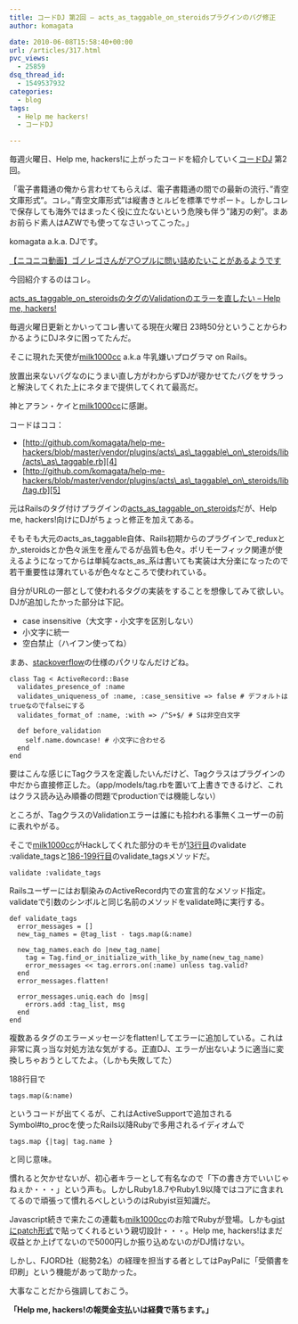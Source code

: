 ```yaml
---
title: コードDJ 第2回 – acts_as_taggable_on_steroidsプラグインのバグ修正
author: komagata

date: 2010-06-08T15:58:40+00:00
url: /articles/317.html
pvc_views:
  - 25859
dsq_thread_id:
  - 1549537932
categories:
  - blog
tags:
  - Help me hackers!
  - コードDJ

---
```

毎週火曜日、Help me, hackers!に上がったコードを紹介していく[コードDJ][1] 第2回。

「電子書籍通の俺から言わせてもらえば、電子書籍通の間での最新の流行、&#8221;青空文庫形式&#8221;。コレ。&#8221;青空文庫形式&#8221;は縦書きとルビを標準でサポート。しかしコレで保存しても海外ではまったく役に立たないという危険も伴う&#8221;諸刃の剣&#8221;。まあお前らド素人はAZWでも使ってなさいってこった。」

komagata a.k.a. DJです。

<noscript>
  <a href="http://www.nicovideo.jp/watch/sm10849890">【ニコニコ動画】ゴノレゴさんがア○プルに問い詰めたいことがあるようです</a>
</noscript>

今回紹介するのはコレ。

[acts\_as\_taggable\_on\_steroidsのタグのValidationのエラーを直したい &#8211; Help me, hackers!][2]

毎週火曜日更新とかいってコレ書いてる現在火曜日 23時50分ということからわかるようにDJネタに困ってたんだ。

そこに現れた天使が[milk1000cc][3] a.k.a 牛乳嫌いプログラマ on Rails。

放置出来ないバグなのにうまい直し方がわからずDJが寝かせてたバグをサラっと解決してくれた上にネタまで提供してくれて最高だ。

神とアラン・ケイと[milk1000cc][3]に感謝。

コードはココ：

  * [http://github.com/komagata/help-me-hackers/blob/master/vendor/plugins/acts\_as\_taggable\_on\_steroids/lib/acts\_as\_taggable.rb][4]
  * [http://github.com/komagata/help-me-hackers/blob/master/vendor/plugins/acts\_as\_taggable\_on\_steroids/lib/tag.rb][5]

元はRailsのタグ付けプラグインの[acts\_as\_taggable\_on\_steroids][6]だが、Help me, hackers!向けにDJがちょっと修正を加えてある。

そもそも大元のacts\_as\_taggable自体、Rails初期からのプラグインで\_reduxとか\_steroidsとか色々派生を産んでるが品質も色々。ポリモーフィック関連が使えるようになってからは単純なacts\_as\_系は書いても実装は大分楽になったので若干重要性は薄れているが色々なところで使われている。

自分がURLの一部として使われるタグの実装をすることを想像してみて欲しい。DJが追加したかった部分は下記。

  * case insensitive（大文字・小文字を区別しない）
  * 小文字に統一
  * 空白禁止（ハイフン使ってね）

まあ、[stackoverflow][7]の仕様のパクリなんだけどね。

<pre><code lang="ruby">class Tag &lt; ActiveRecord::Base
  validates_presence_of :name
  validates_uniqueness_of :name, :case_sensitive => false # デフォルトはtrueなのでfalseにする
  validates_format_of :name, :with => /^S+$/ # Sは非空白文字

  def before_validation
    self.name.downcase! # 小文字に合わせる
  end
end</code></pre>

要はこんな感じにTagクラスを定義したいんだけど、Tagクラスはプラグインの中だから直接修正した。（app/models/tag.rbを置いて上書きできるけど、これはクラス読み込み順番の問題でproductionでは機能しない）

ところが、TagクラスのValidationエラーは誰にも拾われる事無くユーザーの前に表れやがる。

そこで[milk1000cc][3]がHackしてくれた部分のキモが[13行目][8]のvalidate :validate_tagsと[186-199行目][9]のvalidate_tagsメソッドだ。

<pre><code lang="ruby">validate :validate_tags</code></pre>

Railsユーザーにはお馴染みのActiveRecord内での宣言的なメソッド指定。validateで引数のシンボルと同じ名前のメソッドをvalidate時に実行する。

<pre><code lang="ruby">def validate_tags
  error_messages = []
  new_tag_names = @tag_list - tags.map(&:name)

  new_tag_names.each do |new_tag_name|
    tag = Tag.find_or_initialize_with_like_by_name(new_tag_name)
    error_messages &lt;&lt; tag.errors.on(:name) unless tag.valid?
  end
  error_messages.flatten!

  error_messages.uniq.each do |msg|
    errors.add :tag_list, msg
  end
end</code></pre>

複数あるタグのエラーメッセージをflatten!してエラーに追加している。これは非常に真っ当な対処方法な気がする。正直DJ、エラーが出ないように適当に変換しちゃおうとしてたよ。（しかも失敗してた）

188行目で

<pre><code lang="ruby">tags.map(&:name)</code></pre>

というコードが出てくるが、これはActiveSupportで追加されるSymbol#to_procを使ったRails以降Rubyで多用されるイディオムで

<pre><code lang="ruby">tags.map {|tag| tag.name }</code></pre>

と同じ意味。

慣れると欠かせないが、初心者キラーとして有名なので「下の書き方でいいじゃねぇか・・・」という声も。しかしRuby1.8.7やRuby1.9以降ではコアに含まれてるので頑張って慣れるべしというのはRubyist豆知識だ。

Javascript続きで来たこの連載も[milk1000cc][3]のお陰でRubyが登場。しかも[gistにpatch形式][10]で貼ってくれるという親切設計・・・。Help me, hackers!はまだ収益とか上げてないので5000円しか振り込めないのがDJ情けない。

しかし、FJORD社（総勢2名）の経理を担当する者としてはPayPalに「受領書を印刷」という機能があって助かった。

大事なことだから強調しておこう。

**「Help me, hackers!の報奨金支払いは経費で落ちます。」**

 [1]: http://fjord.jp/tag/code-dj
 [2]: http://help-me-hackers.com/tasks/87
 [3]: http://help-me-hackers.com/milk1000cc
 [4]: http://github.com/komagata/help-me-hackers/blob/master/vendor/plugins/acts_as_taggable_on_steroids/lib/acts_as_taggable.rb
 [5]: http://github.com/komagata/help-me-hackers/blob/master/vendor/plugins/acts_as_taggable_on_steroids/lib/tag.rb
 [6]: http://github.com/jviney/acts_as_taggable_on_steroids
 [7]: http://stackoverflow.com/
 [8]: http://github.com/komagata/help-me-hackers/blob/master/vendor/plugins/acts_as_taggable_on_steroids/lib/acts_as_taggable.rb#L13
 [9]: http://github.com/komagata/help-me-hackers/blob/master/vendor/plugins/acts_as_taggable_on_steroids/lib/acts_as_taggable.rb#L186-199
 [10]: http://gist.github.com/429834